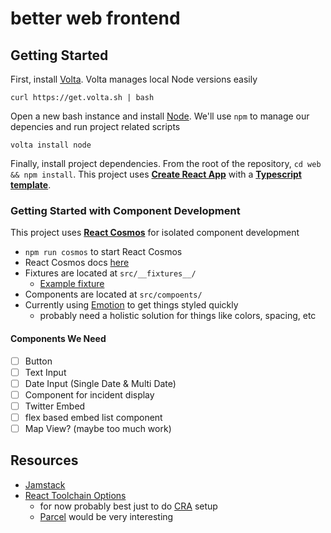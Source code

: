 # better web frontend
## Getting Started
First, install [Volta](https://volta.sh/). Volta manages local Node versions easily 

`curl https://get.volta.sh | bash`

Open a new bash instance and install [Node](https://nodejs.org/en/). We'll use `npm` to manage our depencies and run project related scripts 

`volta install node`

Finally, install project dependencies. From the root of the repository, `cd web && npm install`. This project uses __[Create React App](https://create-react-app.dev/)__ with a __[Typescript template](https://create-react-app.dev/docs/adding-typescript/)__.
### Getting Started with Component Development
This project uses __[React Cosmos](https://github.com/react-cosmos/react-cosmos)__ for isolated component development

* `npm run cosmos` to start React Cosmos
* React Cosmos docs [here](https://github.com/react-cosmos/react-cosmos/tree/master/docs#how-to-create-fixture-files)
* Fixtures are located at `src/__fixtures__/`
  * [Example fixture](web/src/__fixtures__/Hello.tsx)
* Components are located at `src/compoents/`
* Currently using [Emotion](https://github.com/emotion-js/emotion) to get things styled quickly
  * probably need a holistic solution for things like colors, spacing, etc

#### Components We Need
- [ ] Button
- [ ] Text Input
- [ ] Date Input (Single Date & Multi Date)
- [ ] Component for incident display
- [ ] Twitter Embed
- [ ] flex based embed list component
- [ ] Map View? (maybe too much work)
## Resources
* [Jamstack](https://jamstack.org/)
* [React Toolchain Options](https://reactjs.org/docs/create-a-new-react-app.html#more-flexible-toolchains)
  * for now probably best just to do [CRA](https://create-react-app.dev/) setup
  * [Parcel](https://parceljs.org/) would be very interesting